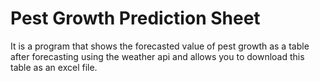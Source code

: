 # Pest Growth Prediction Sheet

It is a program that shows the forecasted value of pest growth as a table after forecasting using the weather api and allows you to download this table as an excel file.
